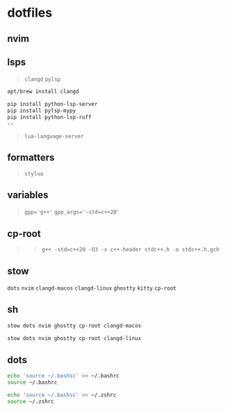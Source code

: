 # dotfiles

## nvim

## lsps

> `clangd` `pylsp`

```sh
apt/brew install clangd

pip install python-lsp-server
pip install pylsp-mypy
pip install python-lsp-ruff
--

```

> `lua-language-server`

## formatters

> `stylua`

## variables

> `gpp='g++'`
> `gpp_args='-std=c++20'`

## cp-root

>> `g++ -std=c++20 -O3 -x c++-header stdc++.h -o stdc++.h.gch`

## stow

`dots` `nvim` `clangd-macos` `clangd-linux` `ghostty` `kitty` `cp-root`

## sh

```sh
stow dots nvim ghostty cp-root clangd-macos
```

```sh
stow dots nvim ghostty cp-root clangd-linux
```

## dots

```bash
echo 'source ~/.bashsc' >> ~/.bashrc
source ~/.bashrc

```

```zsh
echo 'source ~/.bashsc' >> ~/.zshrc
source ~/.zshrc
```

